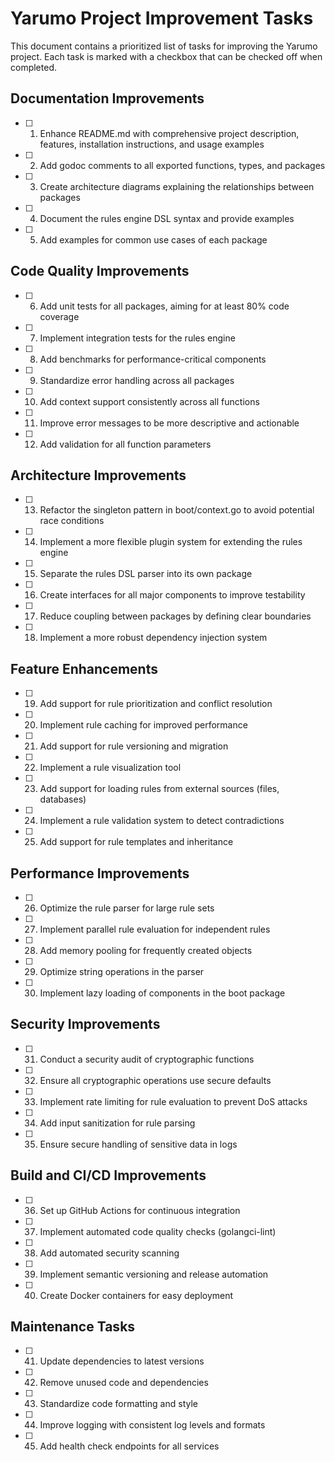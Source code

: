 # Yarumo Project Improvement Tasks

This document contains a prioritized list of tasks for improving the Yarumo project. Each task is marked with a checkbox that can be checked off when completed.

## Documentation Improvements

- [ ] 1. Enhance README.md with comprehensive project description, features, installation instructions, and usage examples
- [ ] 2. Add godoc comments to all exported functions, types, and packages
- [ ] 3. Create architecture diagrams explaining the relationships between packages
- [ ] 4. Document the rules engine DSL syntax and provide examples
- [ ] 5. Add examples for common use cases of each package

## Code Quality Improvements

- [ ] 6. Add unit tests for all packages, aiming for at least 80% code coverage
- [ ] 7. Implement integration tests for the rules engine
- [ ] 8. Add benchmarks for performance-critical components
- [ ] 9. Standardize error handling across all packages
- [ ] 10. Add context support consistently across all functions
- [ ] 11. Improve error messages to be more descriptive and actionable
- [ ] 12. Add validation for all function parameters

## Architecture Improvements

- [ ] 13. Refactor the singleton pattern in boot/context.go to avoid potential race conditions
- [ ] 14. Implement a more flexible plugin system for extending the rules engine
- [ ] 15. Separate the rules DSL parser into its own package
- [ ] 16. Create interfaces for all major components to improve testability
- [ ] 17. Reduce coupling between packages by defining clear boundaries
- [ ] 18. Implement a more robust dependency injection system

## Feature Enhancements

- [ ] 19. Add support for rule prioritization and conflict resolution
- [ ] 20. Implement rule caching for improved performance
- [ ] 21. Add support for rule versioning and migration
- [ ] 22. Implement a rule visualization tool
- [ ] 23. Add support for loading rules from external sources (files, databases)
- [ ] 24. Implement a rule validation system to detect contradictions
- [ ] 25. Add support for rule templates and inheritance

## Performance Improvements

- [ ] 26. Optimize the rule parser for large rule sets
- [ ] 27. Implement parallel rule evaluation for independent rules
- [ ] 28. Add memory pooling for frequently created objects
- [ ] 29. Optimize string operations in the parser
- [ ] 30. Implement lazy loading of components in the boot package

## Security Improvements

- [ ] 31. Conduct a security audit of cryptographic functions
- [ ] 32. Ensure all cryptographic operations use secure defaults
- [ ] 33. Implement rate limiting for rule evaluation to prevent DoS attacks
- [ ] 34. Add input sanitization for rule parsing
- [ ] 35. Ensure secure handling of sensitive data in logs

## Build and CI/CD Improvements

- [ ] 36. Set up GitHub Actions for continuous integration
- [ ] 37. Implement automated code quality checks (golangci-lint)
- [ ] 38. Add automated security scanning
- [ ] 39. Implement semantic versioning and release automation
- [ ] 40. Create Docker containers for easy deployment

## Maintenance Tasks

- [ ] 41. Update dependencies to latest versions
- [ ] 42. Remove unused code and dependencies
- [ ] 43. Standardize code formatting and style
- [ ] 44. Improve logging with consistent log levels and formats
- [ ] 45. Add health check endpoints for all services